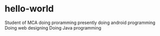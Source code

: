 # hello-world
Student of MCA doing proramming
presently doing android programming
Doing web designing
Doing Java programming
